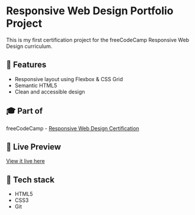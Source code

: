 # Responsive Web Design Portfolio Project

This is my first certification project for the freeCodeCamp Responsive Web Design curriculum.

## 🧩 Features
- Responsive layout using Flexbox & CSS Grid
- Semantic HTML5
- Clean and accessible design

## 🎓 Part of
freeCodeCamp - [Responsive Web Design Certification]([https://www.freecodecamp.org/certification/VineAlifer/responsive-web-design](https://www.freecodecamp.org/certification/VineAifer/responsive-web-design))

## 🔗 Live Preview
[View it live here](посилання_на_github_pages_або_vercel)

## 📁 Tech stack
- HTML5
- CSS3
- Git
